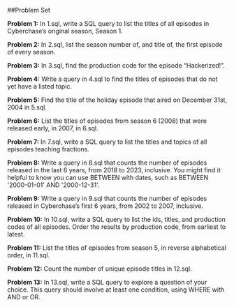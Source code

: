 ##Problem Set

**Problem 1:**
In 1.sql, write a SQL query to list the titles of all episodes in Cyberchase’s original season, Season 1.

**Problem 2:**
In 2.sql, list the season number of, and title of, the first episode of every season.

**Problem 3:**
In 3.sql, find the production code for the episode “Hackerized!”.

**Problem 4:**
Write a query in 4.sql to find the titles of episodes that do not yet have a listed topic.

**Problem 5:**
Find the title of the holiday episode that aired on December 31st, 2004 in 5.sql.

**Problem 6:**
List the titles of episodes from season 6 (2008) that were released early, in 2007, in 6.sql.

**Problem 7:**
In 7.sql, write a SQL query to list the titles and topics of all episodes teaching fractions.

**Problem 8:**
Write a query in 8.sql that counts the number of episodes released in the last 6 years, from 2018 to 2023, inclusive. You might find it helpful to know you can use BETWEEN with dates, such as BETWEEN '2000-01-01' AND '2000-12-31'.

**Problem 9:**
Write a query in 9.sql that counts the number of episodes released in Cyberchase’s first 6 years, from 2002 to 2007, inclusive.

**Problem 10:**
In 10.sql, write a SQL query to list the ids, titles, and production codes of all episodes. Order the results by production code, from earliest to latest.

**Problem 11:**
List the titles of episodes from season 5, in reverse alphabetical order, in 11.sql.

**Problem 12:**
Count the number of unique episode titles in 12.sql.

**Problem 13:**
In 13.sql, write a SQL query to explore a question of your choice. This query should involve at least one condition, using WHERE with AND or OR.
